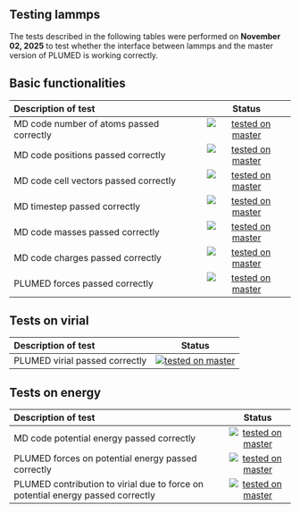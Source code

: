 Testing lammps
------------------------
 
The tests described in the following tables were performed on __November 02, 2025__ to test whether the interface between lammps and the master version of PLUMED is working correctly.

## Basic functionalities

| Description of test | Status | 
|:--------------------|:------:| 
| MD code number of atoms passed correctly | [![tested on master](https://img.shields.io/badge/master-fail%200%25-green.svg)](natoms_master.html) |
| MD code positions passed correctly | [![tested on master](https://img.shields.io/badge/master-fail%200%25-green.svg)](positions_master.html) |
| MD code cell vectors passed correctly | [![tested on master](https://img.shields.io/badge/master-fail%200%25-green.svg)](cell_master.html) |
| MD timestep passed correctly | [![tested on master](https://img.shields.io/badge/master-fail%200%25-green.svg)](timestep_master.html) |
| MD code masses passed correctly | [![tested on master](https://img.shields.io/badge/master-fail%200%25-green.svg)](mass_master.html) |
| MD code charges passed correctly | [![tested on master](https://img.shields.io/badge/master-fail%200%25-green.svg)](charge_master.html) |
| PLUMED forces passed correctly | [![tested on master](https://img.shields.io/badge/master-fail%200%25-green.svg)](forces_master.html) |

## Tests on virial

| Description of test | Status | 
|:--------------------|:------:| 
| PLUMED virial passed correctly | [![tested on master](https://img.shields.io/badge/master-fail%200%25-green.svg)](virial_master.html) |


## Tests on energy

| Description of test | Status | 
|:--------------------|:------:| 
| MD code potential energy passed correctly | [![tested on master](https://img.shields.io/badge/master-fail%200%25-green.svg)](energy_master.html) |
| PLUMED forces on potential energy passed correctly | [![tested on master](https://img.shields.io/badge/master-fail%204648%25-red.svg)](engforces_master.html) |
| PLUMED contribution to virial due to force on potential energy passed correctly | [![tested on master](https://img.shields.io/badge/master-fail%202088%25-red.svg)](engvir_master.html) |
